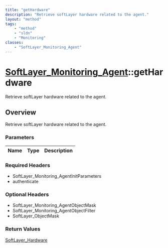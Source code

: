 ```yaml
---
title: "getHardware"
description: "Retrieve softLayer hardware related to the agent."
layout: "method"
tags:
    - "method"
    - "sldn"
    - "Monitoring"
classes:
    - "SoftLayer_Monitoring_Agent"
---
```

# [SoftLayer_Monitoring_Agent](/reference/services/SoftLayer_Monitoring_Agent)::getHardware

Retrieve softLayer hardware related to the agent.


## Overview 
Retrieve softLayer hardware related to the agent.

### Parameters 
|Name | Type | Description |
| --- | --- | --- |


### Required Headers
* SoftLayer_Monitoring_AgentInitParameters
* authenticate

### Optional Headers
* SoftLayer_Monitoring_AgentObjectMask
* SoftLayer_Monitoring_AgentObjectFilter
* SoftLayer_ObjectMask

### Return Values
<a href='/reference/datatypes/SoftLayer_Hardware'>SoftLayer_Hardware </a>

